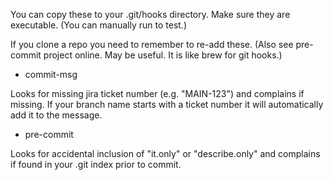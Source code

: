 You can copy these to your .git/hooks directory. Make sure they are executable. (You can manually run to test.)

If you clone a repo you need to remember to re-add these. (Also see pre-commit project online. May be useful. It is like brew for git hooks.)

* commit-msg

Looks for missing jira ticket number (e.g. "MAIN-123") and complains if missing.
If your branch name starts with a ticket number it will automatically add it to the message.


* pre-commit

Looks for accidental inclusion of "it.only" or "describe.only" and complains if found in your .git index prior to commit.
